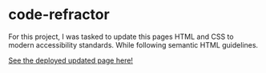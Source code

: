 # code-refractor
For this project, I was tasked to update this pages HTML and CSS to modern accessibility standards. While following semantic HTML guidelines.

<a href="file:///C:/Users/chadc/Downloads/homework%20repos/Week1hw/code-refractor/index.html" target="_blank">See the deployed updated page here!</a>
